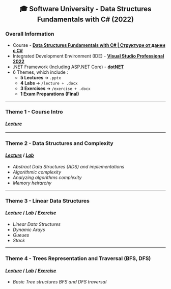 <h2 align="center">🎓 Software University - Data Structures Fundamentals with C# (2022)</h2>

### Overall Information
* Course - [**Data Structures Fundamentals with C# | Структури от данни с C#**](https://softuni.bg/trainings/3921/data-structures-fundamentals-with-csharp-november-2022)
* Integrated Development Environment (IDE) - [**Visual Studio Professional 2022**](https://visualstudio.microsoft.com/)
* .NET Framework (Including ASP.NET Core) - [**dotNET**](https://dotnet.microsoft.com/en-us/download)
* 6 Themes, which include :
    * **5 Lectures** ➔ ``.pptx``
    * **4 Labs** ➔ ``/lecture + .docx``
    * **3 Exercises** ➔ ``/exercise + .docx``
    * **1 Exam Preparations (Final)**
---
### Theme 1 - Course Intro
#### [_**Lecture**_](https://github.com/rythm-net/SoftUni/blob/main/Data%20Structures%20Fundamentals%20with%20C%23/T01%20-%20Course%20Intro/01.%20Course%20Introduction%20(February%202022).pptx)
---
### Theme 2 - Data Structures and Complexity
#### [**_Lecture_**](https://github.com/rythm-net/SoftUni/blob/main/Data%20Structures%20Fundamentals%20with%20C%23/T02%20-%20Data%20Structures%20and%20Complexity/02.%20Data%20Structures%20and%20Complexity.pptx) **/** [**_Lab_**](https://github.com/rythm-net/SoftUni/tree/main/Data%20Structures%20Fundamentals%20with%20C%23/T02%20-%20Data%20Structures%20and%20Complexity/lecture)
* _Abstract Data Structures (ADS) and implementations_
* _Algorithmic complexity_
* _Analyzing algorithms complexity_
* _Memory heirarchy_
---
### Theme 3 - Linear Data Structures
#### [**_Lecture_**](https://github.com/rythm-net/SoftUni/blob/main/Data%20Structures%20Fundamentals%20with%20C%23/T03%20-%20Linear%20Data%20Structures/03.%20Linear%20Data%20Structures.pptx) **/** [**_Lab_**](https://github.com/rythm-net/SoftUni/tree/main/Data%20Structures%20Fundamentals%20with%20C%23/T03%20-%20Linear%20Data%20Structures/lecture) **/** [**_Exercise_**](https://github.com/rythm-net/SoftUni/tree/main/Data%20Structures%20Fundamentals%20with%20C%23/T03%20-%20Linear%20Data%20Structures/exercise)
* _Linear Data Structures_
* _Dynamic Arays_
* _Queues_
* _Stack_
---
### Theme 4 - Trees Representation and Traversal (BFS, DFS)
#### [**_Lecture_**](https://github.com/rythm-net/SoftUni/blob/main/Data%20Structures%20Fundamentals%20with%20C%23/T03%20-%20Linear%20Data%20Structures/03.%20Linear%20Data%20Structures.pptx) **/** [**_Lab_**](https://github.com/rythm-net/SoftUni/tree/main/Data%20Structures%20Fundamentals%20with%20C%23/T03%20-%20Linear%20Data%20Structures/lecture) **/** [**_Exercise_**](https://github.com/rythm-net/SoftUni/tree/main/Data%20Structures%20Fundamentals%20with%20C%23/T03%20-%20Linear%20Data%20Structures/exercise)
* _Basic Tree structures BFS and DFS traversal_


